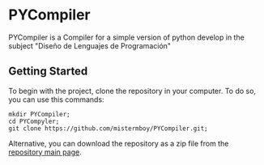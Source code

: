 # PYCompiler
PYCompiler is a Compiler for a simple version of python develop in the subject "Diseño de Lenguajes de Programación"

## Getting Started
To begin with the project, clone the repository in your computer. To do so, you can use this commands:

```
mkdir PYCompiler;
cd PYCompyler;
git clone https://github.com/mistermboy/PYCompiler.git;
```

Alternative, you can download the repository as a zip file from the [repository main page](https://github.com/mistermboy/PYCompiler).

